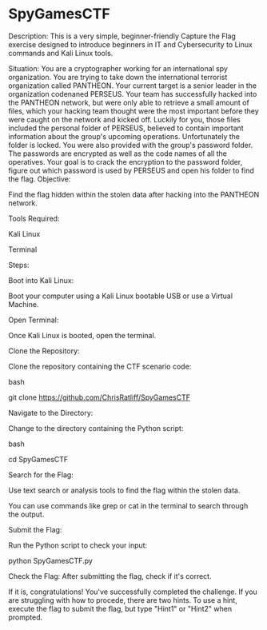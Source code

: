 # SpyGamesCTF
Description: This is a very simple, beginner-friendly Capture the Flag exercise designed to introduce beginners in IT and Cybersecurity to Linux commands and Kali Linux tools.

Situation: You are a cryptographer working for an international spy organization. You are trying to take down the international terrorist organization called PANTHEON. Your current target is a senior leader in the organization codenaned PERSEUS. Your team has successfully hacked into the PANTHEON network, but were only able to retrieve a small amount of files, which your hacking team thought were the most important before they were caught on the network and kicked off. Luckily for you, those files included the personal folder of PERSEUS, believed to contain important information about the group's upcoming operations. Unfortunately the folder is locked. You were also provided with the group's password folder. The passwords are encrypted as well as the code names of all the operatives. Your goal is to crack the encryption to the password folder, figure out which password is used by PERSEUS and open his folder to find the flag. 
Objective:

Find the flag hidden within the stolen data after hacking into the PANTHEON network. 

Tools Required:

Kali Linux

Terminal

Steps:

Boot into Kali Linux:

Boot your computer using a Kali Linux bootable USB or use a Virtual Machine.

Open Terminal:

Once Kali Linux is booted, open the terminal.

Clone the Repository:

Clone the repository containing the CTF scenario code:

bash

git clone https://github.com/ChrisRatliff/SpyGamesCTF

Navigate to the Directory:

Change to the directory containing the Python script:

bash

cd SpyGamesCTF

Search for the Flag:

Use text search or analysis tools to find the flag within the stolen data.

You can use commands like grep or cat in the terminal to search through the output.

Submit the Flag:

Run the Python script to check your input:

python SpyGamesCTF.py

Check the Flag: After submitting the flag, check if it's correct.

If it is, congratulations! You've successfully completed the challenge.
If you are struggling with how to procede, there are two hints. To use a hint, execute the flag to submit the flag, but type "Hint1" or "Hint2" when prompted. 
